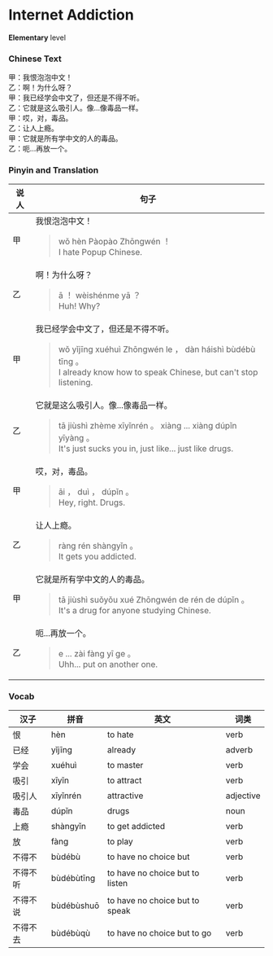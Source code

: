 # Internet Addiction
**Elementary** level
### Chinese Text
甲：我恨泡泡中文！<br />乙：啊！为什么呀？<br />甲：我已经学会中文了，但还是不得不听。<br />乙：它就是这么吸引人。像...像毒品一样。<br />甲：哎，对，毒品。<br />乙：让人上瘾。<br />甲：它就是所有学中文的人的毒品。<br />乙：呃...再放一个。

### Pinyin and Translation
|说人|句子|
|----|----|
|甲|我恨泡泡中文！<blockquote>wǒ hèn Pàopào Zhōngwén ！<br />I hate Popup Chinese.</blockquote>|
|乙|啊！为什么呀？<blockquote>ā ！ wèishénme yā ？<br />Huh! Why?</blockquote>|
|甲|我已经学会中文了，但还是不得不听。<blockquote>wǒ yǐjīng xuéhuì Zhōngwén le ， dàn háishì bùdébù tīng 。<br />I already know how to speak Chinese, but can't stop listening.</blockquote>|
|乙|它就是这么吸引人。像...像毒品一样。<blockquote>tā jiùshì zhème xīyǐnrén 。 xiàng ... xiàng dúpǐn yīyàng 。<br />It's just sucks you in, just like... just like drugs.</blockquote>|
|甲|哎，对，毒品。<blockquote>āi ， duì ， dúpǐn 。<br />Hey, right. Drugs.</blockquote>|
|乙|让人上瘾。<blockquote>ràng rén shàngyǐn 。<br />It gets you addicted.</blockquote>|
|甲|它就是所有学中文的人的毒品。<blockquote>tā jiùshì suǒyǒu xué Zhōngwén de rén de dúpǐn 。<br />It's a drug for anyone studying Chinese.</blockquote>|
|乙|呃...再放一个。<blockquote>e ... zài fàng yī ge 。<br />Uhh... put on another one.</blockquote>|
### Vocab
|汉子|拼音|英文|词类|
|----|----|----|----|
|恨|hèn|to hate|verb|
|已经|yǐjīng|already|adverb|
|学会|xuéhuì|to master|verb|
|吸引|xīyǐn|to attract|verb|
|吸引人|xīyǐnrén|attractive|adjective|
|毒品|dúpǐn|drugs|noun|
|上瘾|shàngyǐn|to get addicted|verb|
|放|fàng|to play|verb|
|不得不|bùdébù|to have no choice but|verb|
|不得不听|bùdébùtīng|to have no choice but to listen|verb|
|不得不说|bùdébùshuō|to have no choice but to speak|verb|
|不得不去|bùdébùqù|to have no choice but to go|verb|